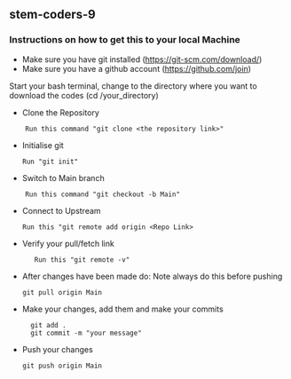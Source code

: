 ## stem-coders-9

### Instructions on how to get this to your local Machine

- Make sure you have git installed (https://git-scm.com/download/)
- Make sure you have a github account (https://github.com/join)

Start your bash terminal, change to the directory where you want to download the codes (cd /your_directory)

* Clone the Repository
```
    Run this command "git clone <the repository link>"
```

* Initialise git
   ```
   Run "git init"
   ```

* Switch to Main branch
```
    Run this command "git checkout -b Main"
```

* Connect to Upstream
   ```
   Run this "git remote add origin <Repo Link>
   ```

* Verify your pull/fetch link
  ```
     Run this "git remote -v"
  ```

* After changes have been made do: Note always do this before pushing
    ```
    git pull origin Main
    ```
<!--  Create a new folder with your name -->

* Make your changes, add them and make your commits
  ```
    git add .
    git commit -m "your message"
  ```
  
* Push your changes
    ```
    git push origin Main
    ```
